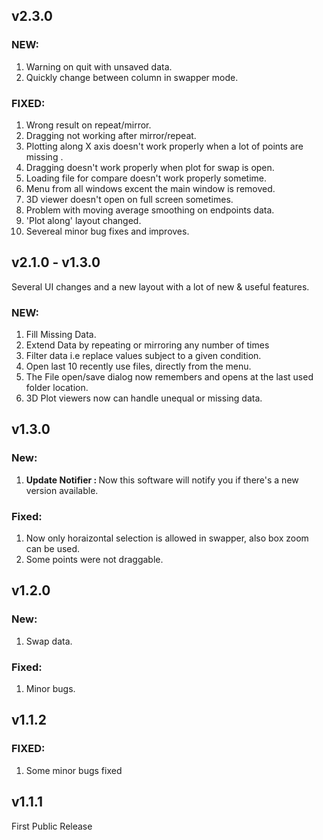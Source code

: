## v2.3.0
### NEW:
1. Warning on quit with unsaved data.
2. Quickly change between column in swapper mode.

### FIXED:
1. Wrong result on repeat/mirror.
2. Dragging not working after mirror/repeat. 
3. Plotting along X axis doesn't work properly when a lot of points are missing .
4. Dragging doesn't work properly when plot for swap is open.
5. Loading file for compare doesn't work properly sometime.
6. Menu from all windows excent the main window is removed.
7. 3D viewer doesn't open on full screen sometimes.
8. Problem with moving average smoothing on endpoints data.
9. 'Plot along' layout changed.
9. Severeal minor bug fixes and improves.


## v2.1.0 - v1.3.0
 Several UI changes and a new layout with a lot of new & useful features. 
### NEW: 
1. Fill Missing Data.
2. Extend Data by repeating or mirroring any number of times
3. Filter data i.e replace values subject to a given condition.
4. Open last 10 recently use files, directly from the menu.
5. The File open/save dialog now remembers and opens at the last used folder location.
6. 3D Plot viewers now can handle unequal or missing data.

## v1.3.0
### New:
1. <b>Update Notifier : </b> Now this software will notify you if there's a new version available.

### Fixed:
1. Now only horaizontal selection is allowed in swapper, also box zoom can be used.
2. Some points were not draggable.


## v1.2.0
### New:
1. Swap data.
### Fixed:
1. Minor bugs.

## v1.1.2
### FIXED:
1. Some minor bugs fixed

## v1.1.1
First Public Release